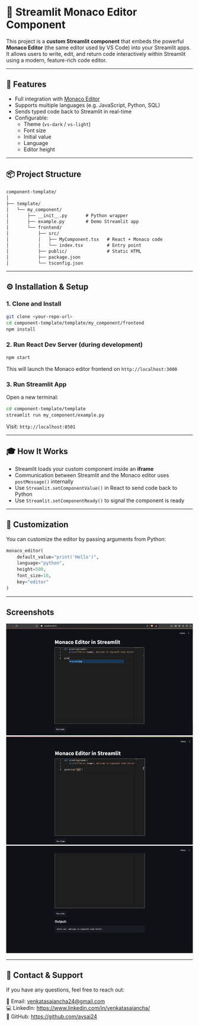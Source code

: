 # 🧠 Streamlit Monaco Editor Component

This project is a **custom Streamlit component** that embeds the powerful **Monaco Editor** (the same editor used by VS Code) into your Streamlit apps. It allows users to write, edit, and return code interactively within Streamlit using a modern, feature-rich code editor.

---

## 🚀 Features

- Full integration with [Monaco Editor](https://microsoft.github.io/monaco-editor/)
- Supports multiple languages (e.g. JavaScript, Python, SQL)
- Sends typed code back to Streamlit in real-time
- Configurable:
  - Theme (`vs-dark` / `vs-light`)
  - Font size
  - Initial value
  - Language
  - Editor height

---

## 📦 Project Structure

```
component-template/
│
├── template/
│   └── my_component/
│       ├── __init__.py       # Python wrapper
│       ├── example.py        # Demo Streamlit app
│       └── frontend/
│           ├── src/
│           │   ├── MyComponent.tsx   # React + Monaco code
│           │   └── index.tsx         # Entry point
│           ├── public/               # Static HTML
│           ├── package.json
│           └── tsconfig.json
```

---

## ⚙️ Installation & Setup

### 1. Clone and Install
```bash
git clone <your-repo-url>
cd component-template/template/my_component/frontend
npm install
```

### 2. Run React Dev Server (during development)
```bash
npm start
```
This will launch the Monaco editor frontend on `http://localhost:3000`

### 3. Run Streamlit App
Open a new terminal:
```bash
cd component-template/template
streamlit run my_component/example.py
```
Visit: `http://localhost:8501`

---

## 🎓 How It Works

- Streamlit loads your custom component inside an **iframe**
- Communication between Streamlit and the Monaco editor uses `postMessage()` internally
- Use `Streamlit.setComponentValue()` in React to send code back to Python
- Use `Streamlit.setComponentReady()` to signal the component is ready

---

## 🌟 Customization

You can customize the editor by passing arguments from Python:
```python
monaco_editor(
    default_value="print('Hello')",
    language="python",
    height=500,
    font_size=16,
    key="editor"
)
```

---
## Screenshots

![Code Recommended](images/pic1.png)  
![Before Execution](images/pic2.png)   
![After Execution](images/pic3.png)  

---

## 💌 **Contact & Support**
If you have any questions, feel free to reach out:

📧 Email: venkatasaiancha24@gmail.com  
💻 LinkedIn: https://www.linkedin.com/in/venkatasaiancha/  
📂 GitHub: https://github.com/avsai24  
